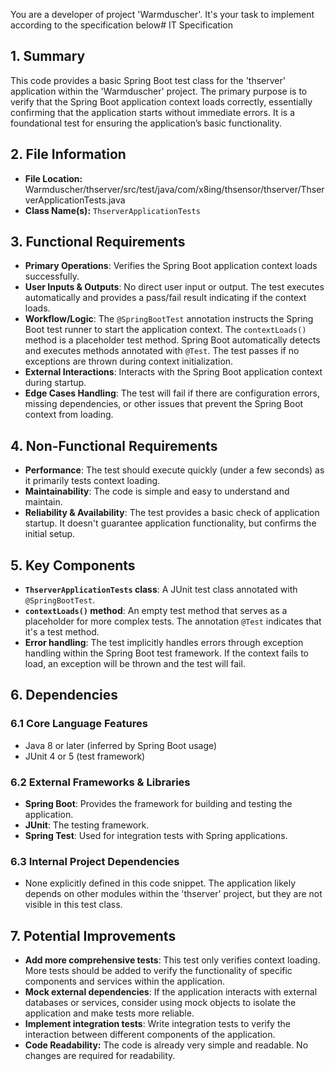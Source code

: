 You are a developer of project 'Warmduscher'. It's your task to implement according to the specification below# IT Specification

## 1. Summary

This code provides a basic Spring Boot test class for the 'thserver' application within the 'Warmduscher' project. The primary purpose is to verify that the Spring Boot application context loads correctly, essentially confirming that the application starts without immediate errors. It is a foundational test for ensuring the application’s basic functionality.

## 2. File Information

- **File Location:** Warmduscher/thserver/src/test/java/com/x8ing/thsensor/thserver/ThserverApplicationTests.java
- **Class Name(s):** `ThserverApplicationTests`

## 3. Functional Requirements

- **Primary Operations**: Verifies the Spring Boot application context loads successfully.
- **User Inputs & Outputs**: No direct user input or output. The test executes automatically and provides a pass/fail result indicating if the context loads.
- **Workflow/Logic**: The `@SpringBootTest` annotation instructs the Spring Boot test runner to start the application context. The `contextLoads()` method is a placeholder test method. Spring Boot automatically detects and executes methods annotated with `@Test`. The test passes if no exceptions are thrown during context initialization.
- **External Interactions**:  Interacts with the Spring Boot application context during startup.
- **Edge Cases Handling**:  The test will fail if there are configuration errors, missing dependencies, or other issues that prevent the Spring Boot context from loading.

## 4. Non-Functional Requirements

- **Performance**:  The test should execute quickly (under a few seconds) as it primarily tests context loading.
- **Maintainability**: The code is simple and easy to understand and maintain.  
- **Reliability & Availability**:  The test provides a basic check of application startup. It doesn't guarantee application functionality, but confirms the initial setup.

## 5. Key Components

- **`ThserverApplicationTests` class**:  A JUnit test class annotated with `@SpringBootTest`.
- **`contextLoads()` method**: An empty test method that serves as a placeholder for more complex tests. The annotation `@Test` indicates that it's a test method.
- **Error handling**:  The test implicitly handles errors through exception handling within the Spring Boot test framework.  If the context fails to load, an exception will be thrown and the test will fail.

## 6. Dependencies

### 6.1 Core Language Features
- Java 8 or later (inferred by Spring Boot usage)
- JUnit 4 or 5 (test framework)

### 6.2 External Frameworks & Libraries
- **Spring Boot**: Provides the framework for building and testing the application.
- **JUnit**: The testing framework.
- **Spring Test**: Used for integration tests with Spring applications.

### 6.3 Internal Project Dependencies
- None explicitly defined in this code snippet.  The application likely depends on other modules within the 'thserver' project, but they are not visible in this test class.

## 7. Potential Improvements

- **Add more comprehensive tests**: This test only verifies context loading.  More tests should be added to verify the functionality of specific components and services within the application.
- **Mock external dependencies**: If the application interacts with external databases or services, consider using mock objects to isolate the application and make tests more reliable.
- **Implement integration tests**:  Write integration tests to verify the interaction between different components of the application.
- **Code Readability:** The code is already very simple and readable. No changes are required for readability.